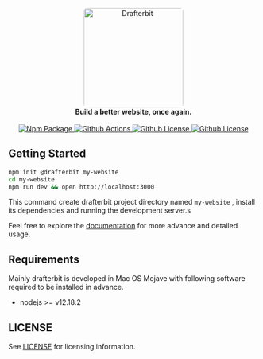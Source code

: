 
<p align="center">
     <a href="https://drafterbit.github.io/drafterbit">
       <img alt="Drafterbit" style="border-radius:6px" src="https://drafterbit.github.io/drafterbit/assets/img/logo.png" width="200"/>
     </a>
     <br/>
     <strong>Build a better website, once again.</strong>
     <br/>
     <br/>
     <a href="https://badge.fury.io/js/drafterbit">
        <img alt="Npm Package" src="https://badge.fury.io/js/drafterbit.svg"/>
     </a>
     <a href="https://github.com/egig/drafterbit/actions">
         <img alt="Github Actions" src="https://github.com/egig/drafterbit/workflows/test/badge.svg"/>
     </a>
     <a href="https://github.com/egig/drafterbit/blob/develop/LICENSE">
         <img alt="Github License" src="https://img.shields.io/github/license/drafterbit/drafterbit.svg"/>
     </a>
     <a href="https://github.com/egig/drafterbit/compare">
          <img alt="Github License" src="https://img.shields.io/badge/PRs-welcome-brightgreen.svg"/>
     </a>
</p>

## Getting Started

```sh
npm init @drafterbit my-website
cd my-website
npm run dev && open http://localhost:3000
```

This command create drafterbit project directory named `my-website` , install its dependencies
and running the development server.s

Feel free to explore the [documentation](https://drafterbit.github.io/drafterbit)
for more advance and detailed usage.

## Requirements

Mainly drafterbit is developed in Mac OS Mojave with following software required to be installed in advance.

+ nodejs >= v12.18.2

## LICENSE

See [LICENSE](https://github.com/drafterbit/drafterbit/blob/develop/LICENSE) for licensing information.
